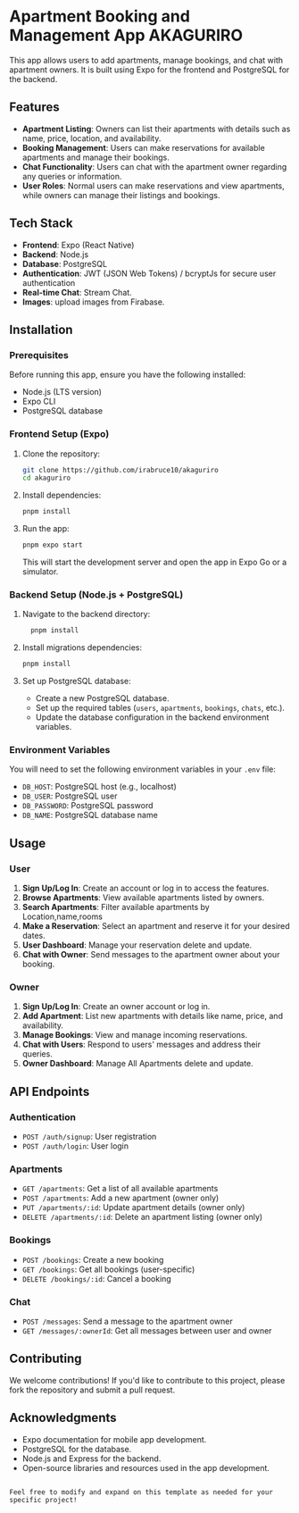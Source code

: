 # Apartment Booking and Management App AKAGURIRO

This app allows users to add apartments, manage bookings, and chat with apartment owners. It is built using Expo for the frontend and PostgreSQL for the backend.

## Features

- **Apartment Listing**: Owners can list their apartments with details such as name, price, location, and availability.
- **Booking Management**: Users can make reservations for available apartments and manage their bookings.
- **Chat Functionality**: Users can chat with the apartment owner regarding any queries or information.
- **User Roles**: Normal users can make reservations and view apartments, while owners can manage their listings and bookings.

## Tech Stack

- **Frontend**: Expo (React Native)
- **Backend**: Node.js
- **Database**: PostgreSQL
- **Authentication**: JWT (JSON Web Tokens) / bcryptJs for secure user authentication
- **Real-time Chat**: Stream Chat.
- **Images**: upload images from Firabase.

## Installation

### Prerequisites

Before running this app, ensure you have the following installed:

- Node.js (LTS version)
- Expo CLI
- PostgreSQL database

### Frontend Setup (Expo)

1. Clone the repository:

   ```bash
   git clone https://github.com/irabruce10/akaguriro
   cd akaguriro
   ```

2. Install dependencies:

   ```bash
   pnpm install
   ```

3. Run the app:
   ```bash
   pnpm expo start
   ```
   This will start the development server and open the app in Expo Go or a simulator.

### Backend Setup (Node.js + PostgreSQL)

1. Navigate to the backend directory:

   ```bash
     pnpm install
   ```

2. Install migrations dependencies:

   ```bash
   pnpm install
   ```

3. Set up PostgreSQL database:

   - Create a new PostgreSQL database.
   - Set up the required tables (`users`, `apartments`, `bookings`, `chats`, etc.).
   - Update the database configuration in the backend environment variables.

### Environment Variables

You will need to set the following environment variables in your `.env` file:

- `DB_HOST`: PostgreSQL host (e.g., localhost)
- `DB_USER`: PostgreSQL user
- `DB_PASSWORD`: PostgreSQL password
- `DB_NAME`: PostgreSQL database name

## Usage

### User

1. **Sign Up/Log In**: Create an account or log in to access the features.
2. **Browse Apartments**: View available apartments listed by owners.
3. **Search Apartments**: Filter available apartments by Location,name,rooms
4. **Make a Reservation**: Select an apartment and reserve it for your desired dates.
5. **User Dashboard**: Manage your reservation delete and update.
6. **Chat with Owner**: Send messages to the apartment owner about your booking.

### Owner

1. **Sign Up/Log In**: Create an owner account or log in.
2. **Add Apartment**: List new apartments with details like name, price, and availability.
3. **Manage Bookings**: View and manage incoming reservations.
4. **Chat with Users**: Respond to users' messages and address their queries.
5. **Owner Dashboard**: Manage All Apartments delete and update.

## API Endpoints

### Authentication

- `POST /auth/signup`: User registration
- `POST /auth/login`: User login

### Apartments

- `GET /apartments`: Get a list of all available apartments
- `POST /apartments`: Add a new apartment (owner only)
- `PUT /apartments/:id`: Update apartment details (owner only)
- `DELETE /apartments/:id`: Delete an apartment listing (owner only)

### Bookings

- `POST /bookings`: Create a new booking
- `GET /bookings`: Get all bookings (user-specific)
- `DELETE /bookings/:id`: Cancel a booking

### Chat

- `POST /messages`: Send a message to the apartment owner
- `GET /messages/:ownerId`: Get all messages between user and owner

## Contributing

We welcome contributions! If you'd like to contribute to this project, please fork the repository and submit a pull request.

## Acknowledgments

- Expo documentation for mobile app development.
- PostgreSQL for the database.
- Node.js and Express for the backend.
- Open-source libraries and resources used in the app development.

```

Feel free to modify and expand on this template as needed for your specific project!
```
